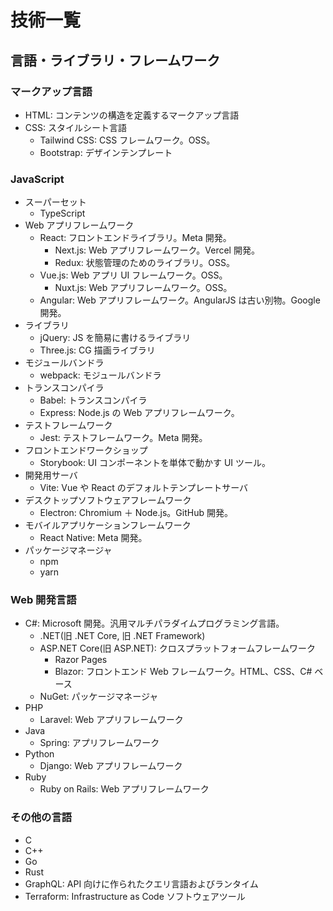 # 技術一覧

## 言語・ライブラリ・フレームワーク

### マークアップ言語

- HTML: コンテンツの構造を定義するマークアップ言語
- CSS: スタイルシート言語
  - Tailwind CSS: CSS フレームワーク。OSS。
  - Bootstrap: デザインテンプレート

### JavaScript

- スーパーセット
  - TypeScript
- Web アプリフレームワーク
  - React: フロントエンドライブラリ。Meta 開発。
    - Next.js: Web アプリフレームワーク。Vercel 開発。
    - Redux: 状態管理のためのライブラリ。OSS。
  - Vue.js: Web アプリ UI フレームワーク。OSS。
    - Nuxt.js: Web アプリフレームワーク。OSS。
  - Angular: Web アプリフレームワーク。AngularJS は古い別物。Google 開発。
- ライブラリ
  - jQuery: JS を簡易に書けるライブラリ
  - Three.js: CG 描画ライブラリ
- モジュールバンドラ
  - webpack: モジュールバンドラ
- トランスコンパイラ
  - Babel: トランスコンパイラ
  - Express: Node.js の Web アプリフレームワーク。
- テストフレームワーク
  - Jest: テストフレームワーク。Meta 開発。
- フロントエンドワークショップ
  - Storybook: UI コンポーネントを単体で動かす UI ツール。
- 開発用サーバ
  - Vite: Vue や React のデフォルトテンプレートサーバ
- デスクトップソフトウェアフレームワーク
  - Electron: Chromium ＋ Node.js。GitHub 開発。
- モバイルアプリケーションフレームワーク
  - React Native: Meta 開発。
- パッケージマネージャ
  - npm
  - yarn

### Web 開発言語

- C#: Microsoft 開発。汎用マルチパラダイムプログラミング言語。
  - .NET(旧 .NET Core, 旧 .NET Framework)
  - ASP.NET Core(旧 ASP.NET): クロスプラットフォームフレームワーク
    - Razor Pages
    - Blazor: フロントエンド Web フレームワーク。HTML、CSS、C# ベース
  - NuGet: パッケージマネージャ
- PHP
  - Laravel: Web アプリフレームワーク
- Java
  - Spring: アプリフレームワーク
- Python
  - Django: Web アプリフレームワーク
- Ruby
  - Ruby on Rails: Web アプリフレームワーク

### その他の言語

- C
- C++
- Go
- Rust
- GraphQL: API 向けに作られたクエリ言語およびランタイム
- Terraform: Infrastructure as Code ソフトウェアツール
